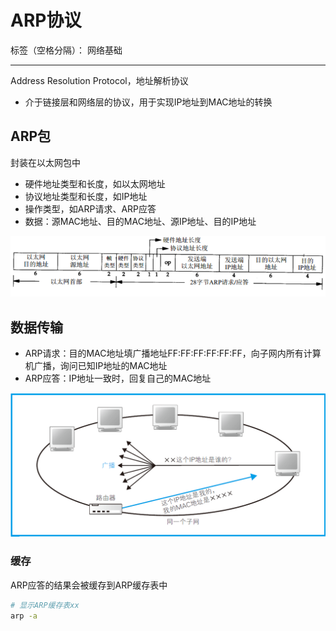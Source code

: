 # ARP协议

标签（空格分隔）： 网络基础

---

Address Resolution Protocol，地址解析协议

* 介于链接层和网络层的协议，用于实现IP地址到MAC地址的转换

## ARP包

封装在以太网包中

* 硬件地址类型和长度，如以太网地址
* 协议地址类型和长度，如IP地址
* 操作类型，如ARP请求、ARP应答
* 数据：源MAC地址、目的MAC地址、源IP地址、目的IP地址

![ARP包](https://raw.githubusercontent.com/wchaochao/images/master/gitbook-network-base/arp-package.png)

## 数据传输

* ARP请求：目的MAC地址填广播地址FF:FF:FF:FF:FF:FF，向子网内所有计算机广播，询问已知IP地址的MAC地址
* ARP应答：IP地址一致时，回复自己的MAC地址

![ARP广播](https://raw.githubusercontent.com/wchaochao/images/master/gitbook-network-base/arp-broadcast.png)

### 缓存

ARP应答的结果会被缓存到ARP缓存表中

```bash
# 显示ARP缓存表xx
arp -a
```
